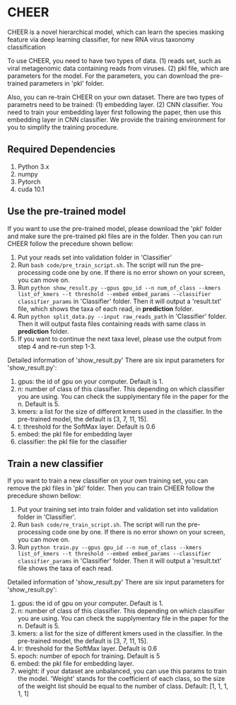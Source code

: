 # CHEER
CHEER is a novel hierarchical model, which can learn the species masking feature via deep learning classifier, for new RNA virus taxonomy classification

To use CHEER, you need to have two types of data. (1) reads set, such as viral metagenomic data containing reads from viruses. (2) pkl file, which are parameters for the model. For the parameters, you can download the pre-trained parameters in 'pkl' folder. 

Also, you can re-train CHEER on your own dataset. There are two types of parametrs need to be trained: (1) embedding layer. (2) CNN classifier. You need to train your embedding layer first following the paper, then use this embedding layer in CNN classifier. We provide the training environment for you to simplify the training procedure. 

## Required Dependencies
1. Python 3.x
2. numpy
3. Pytorch
4. cuda 10.1


## Use the pre-trained model
If you want to use the pre-trained model, please download the 'pkl' folder and make sure the pre-trained pkl files are in the folder. Then you can run CHEER follow the precedure shown bellow:

1. Put your reads set into validation folder in 'Classifier'
2. Run `bash code/pre_train_script.sh`. The script will run the pre-processing code one by one. If there is no error shown on your screen, you can move on.
3. Run `python show_result.py --gpus gpu_id --n num_of_class --kmers list_of_kmers --t threshold --embed embed_params --classifier classifier_params` in 'Classifier' folder. Then it will output a 'result.txt' file, which shows the taxa of each read, in **prediction** folder.
4. Run `python split_data.py --input raw_reads_path` in 'Classifier' folder. Then it will output fasta files containing reads with same class in **prediction** folder.
5. If you want to continue the next taxa level, please use the output from step 4 and re-run step 1-3.

Detailed information of 'show_result.py'
There are six input parameters for 'show_result.py':
1. gpus: the id of gpu on your computer. Default is 1.
2. n: number of class of this classifier. This depending on which classifier you are using. You can check the supplymentary file in the paper for the n. Default is 5.
3. kmers: a list for the size of different kmers used in the classifier. In the pre-trained model, the default is [3, 7, 11, 15].
4. t: threshold for the SoftMax layer. Default is 0.6
5. embed: the pkl file for embedding layer
6. classifier: the pkl file for the classifier


## Train a new classifier
If you want to train a new classifier on your own training set, you can remove the pkl files in 'pkl' folder. Then you can train CHEER follow the precedure shown bellow:

1. Put your training set into train folder and validation set into validation folder in 'Classifier'. 
2. Run `bash code/re_train_script.sh`. The script will run the pre-processing code one by one. If there is no error shown on your screen, you can move on.
3. Run `python train.py --gpus gpu_id --n num_of_class --kmers list_of_kmers --t threshold --embed embed_params --classifier classifier_params` in 'Classifier' folder. Then it will output a 'result.txt' file shows the taxa of each read.

Detailed information of 'show_result.py'
There are six input parameters for 'show_result.py':
1. gpus: the id of gpu on your computer. Default is 1.
2. n: number of class of this classifier. This depending on which classifier you are using. You can check the supplymentary file in the paper for the n. Default is 5.
3. kmers: a list for the size of different kmers used in the classifier. In the pre-trained model, the default is [3, 7, 11, 15].
4. lr: threshold for the SoftMax layer. Default is 0.6
5. epoch: number of epoch for training. Default is 5
6. embed: the pkl file for embedding layer.
7. weight: if your dataset are unbalanced, you can use this params to train the model. 'Weight' stands for the coefficient of each class, so the size of the weight list should be equal to the number of class. Default: [1, 1, 1, 1, 1]


